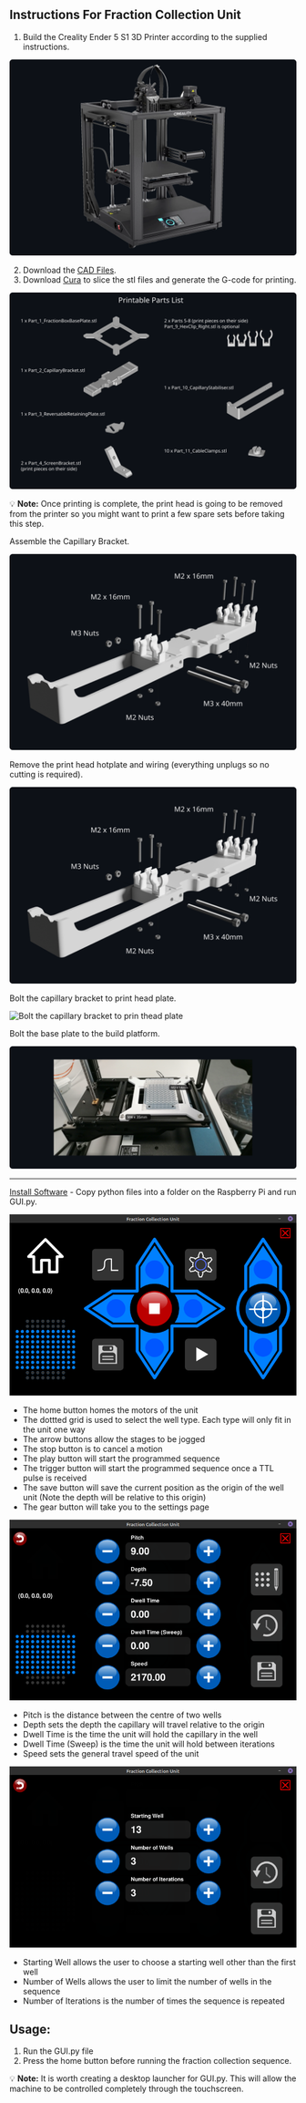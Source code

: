 ## Instructions For Fraction Collection Unit

1. Build the Creality Ender 5 S1 3D Printer according to the supplied instructions.

![Creality Ender 5 S1](https://github.com/garethnisbet/Fraction-Collection-Unit/blob/main/Instructions/CREALITY_Ender_5_S1.svg)


2. Download the [CAD Files](../CAD).
3. Download [Cura](https://ultimaker.com/software/ultimaker-cura/) to slice the stl files and generate the G-code for printing.


![Printable Parts List](https://github.com/garethnisbet/Fraction-Collection-Unit/blob/main/Instructions/PrintObjects.svg)

💡 **Note:** Once printing is complete, the print head is going to be removed from the printer so you might want to print a few spare sets before taking this step.

Assemble the Capillary Bracket.

![Capillary Bracket Assembly](https://github.com/garethnisbet/Fraction-Collection-Unit/blob/main/Instructions/Assembly_P1.svg)

Remove the print head hotplate and wiring (everything unplugs so no cutting is required).

![Remove print head and hotplate](https://github.com/garethnisbet/Fraction-Collection-Unit/blob/main/Instructions/Assembly_P2.svg)

Bolt the capillary bracket to print head plate.

![Bolt the capillary bracket to prin thead plate](https://github.com/garethnisbet/Fraction-Collection-Unit/blob/main/Instructions/Assembly_P3.svg)

Bolt the base plate to the build platform.

![Bolt the capillary bracket to prin thead plate](https://github.com/garethnisbet/Fraction-Collection-Unit/blob/main/Instructions/Assembly_P4.svg)

---
[Install Software](../Python/) - Copy python files into a folder on the Raspberry Pi and run GUI.py.

![Screen 1](https://github.com/garethnisbet/Fraction-Collection-Unit/blob/main/Instructions/S1.png)

* The home button homes the motors of the unit
* The dottted grid is used to select the well type. Each type will only fit in the unit one way
* The arrow buttons allow the stages to be jogged
* The stop button is to cancel a motion
* The play button will start the programmed sequence
* The trigger button will start the programmed sequence once a TTL pulse is received
* The save button will save the current position as the origin of the well unit (Note the depth will be relative to this origin)
* The gear button will take you to the settings page

![Screen 2](https://github.com/garethnisbet/Fraction-Collection-Unit/blob/main/Instructions/S2.png)

* Pitch is the distance between the centre of two wells
* Depth sets the depth the capillary will travel relative to the origin
* Dwell Time is the time the unit will hold the capillary in the well
* Dwell Time (Sweep) is the time the unit will hold between iterations
* Speed sets the general travel speed of the unit

![Screen 3](https://github.com/garethnisbet/Fraction-Collection-Unit/blob/main/Instructions/S3.png)
* Starting Well allows the user to choose a starting well other than the first well
* Number of Wells allows the user to limit the number of wells in the sequence
* Number of Iterations is the number of times the sequence is repeated 

## Usage:
1. Run the GUI.py file
2. Press the home button before running the fraction collection sequence.


💡 **Note:** It is worth creating a desktop launcher for GUI.py. This will allow the machine to be controlled completely through the touchscreen. 
